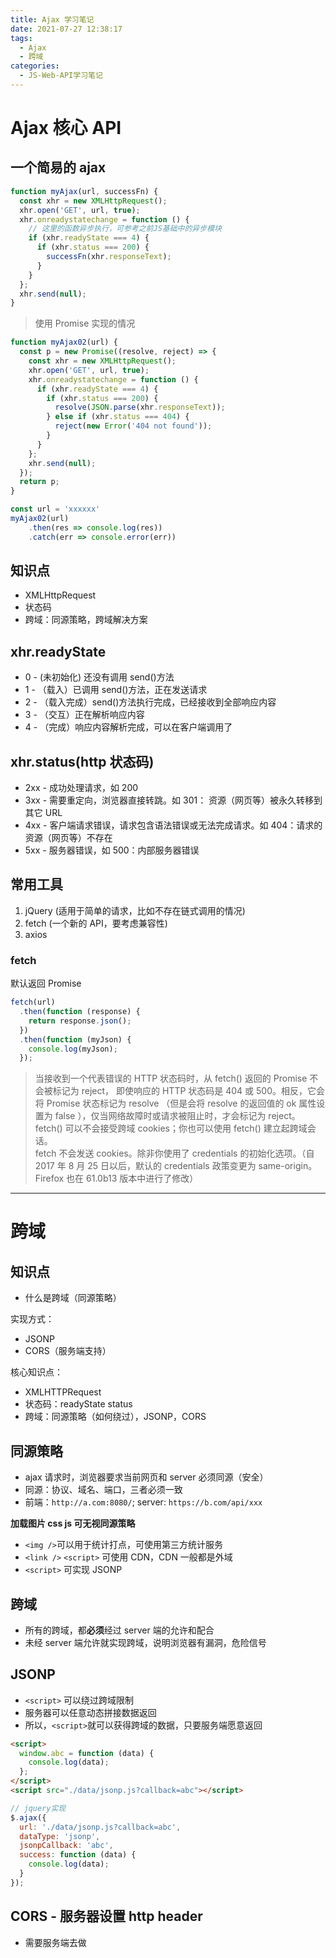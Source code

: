 ```yaml
---
title: Ajax 学习笔记
date: 2021-07-27 12:38:17
tags:
  - Ajax
  - 跨域
categories:
  - JS-Web-API学习笔记
---
```


# Ajax 核心 API

## 一个简易的 ajax

```JavaScript
function myAjax(url, successFn) {
  const xhr = new XMLHttpRequest();
  xhr.open('GET', url, true);
  xhr.onreadystatechange = function () {
    // 这里的函数异步执行，可参考之前JS基础中的异步模块
    if (xhr.readyState === 4) {
      if (xhr.status === 200) {
        successFn(xhr.responseText);
      }
    }
  };
  xhr.send(null);
}
```

> 使用 Promise 实现的情况

```JavaScript
function myAjax02(url) {
  const p = new Promise((resolve, reject) => {
    const xhr = new XMLHttpRequest();
    xhr.open('GET', url, true);
    xhr.onreadystatechange = function () {
      if (xhr.readyState === 4) {
        if (xhr.status === 200) {
          resolve(JSON.parse(xhr.responseText));
        } else if (xhr.status === 404) {
          reject(new Error('404 not found'));
        }
      }
    };
    xhr.send(null);
  });
  return p;
}

const url = 'xxxxxx'
myAjax02(url)
    .then(res => console.log(res))
    .catch(err => console.error(err))
```

## 知识点

- XMLHttpRequest
- 状态码
- 跨域：同源策略，跨域解决方案

## xhr.readyState

- 0 - (未初始化) 还没有调用 send()方法
- 1 - （载入）已调用 send()方法，正在发送请求
- 2 - （载入完成）send()方法执行完成，已经接收到全部响应内容
- 3 - （交互）正在解析响应内容
- 4 - （完成）响应内容解析完成，可以在客户端调用了

## xhr.status(http 状态码)

- 2xx - 成功处理请求，如 200
- 3xx - 需要重定向，浏览器直接转跳。如 301： 资源（网页等）被永久转移到其它 URL
- 4xx - 客户端请求错误，请求包含语法错误或无法完成请求。如 404：请求的资源（网页等）不存在
- 5xx - 服务器错误，如 500：内部服务器错误

## 常用工具

1. jQuery (适用于简单的请求，比如不存在链式调用的情况)
2. fetch (一个新的 API，要考虑兼容性)
3. axios

### fetch

默认返回 Promise

```JavaScript
fetch(url)
  .then(function (response) {
    return response.json();
  })
  .then(function (myJson) {
    console.log(myJson);
  });
```

> 当接收到一个代表错误的 HTTP 状态码时，从 fetch() 返回的 Promise 不会被标记为 reject， 即使响应的 HTTP 状态码是 404 或 500。相反，它会将 Promise 状态标记为 resolve （但是会将 resolve 的返回值的 ok 属性设置为 false ），仅当网络故障时或请求被阻止时，才会标记为 reject。  
> fetch() 可以不会接受跨域 cookies；你也可以使用 fetch() 建立起跨域会话。  
> fetch 不会发送 cookies。除非你使用了 credentials 的初始化选项。（自 2017 年 8 月 25 日以后，默认的 credentials 政策变更为 same-origin。Firefox 也在 61.0b13 版本中进行了修改）

---

# 跨域

## 知识点

- 什么是跨域（同源策略）

实现方式：

- JSONP
- CORS（服务端支持）

核心知识点：

- XMLHTTPRequest
- 状态码：readyState status
- 跨域：同源策略（如何绕过），JSONP，CORS

## 同源策略

- ajax 请求时，浏览器要求当前网页和 server 必须同源（安全）
- 同源：协议、域名、端口，三者必须一致
- 前端：`http://a.com:8080/`; server: `https://b.com/api/xxx`

**加载图片 css js 可无视同源策略**

- `<img />`可以用于统计打点，可使用第三方统计服务
- `<link />` `<script>` 可使用 CDN，CDN 一般都是外域
- `<script>` 可实现 JSONP

## 跨域

- 所有的跨域，都**必须**经过 server 端的允许和配合
- 未经 server 端允许就实现跨域，说明浏览器有漏洞，危险信号

## JSONP

- `<script>` 可以绕过跨域限制
- 服务器可以任意动态拼接数据返回
- 所以，`<script>`就可以获得跨域的数据，只要服务端愿意返回

```html
<script>
  window.abc = function (data) {
    console.log(data);
  };
</script>
<script src="./data/jsonp.js?callback=abc"></script>
```

```JavaScript
// jquery实现
$.ajax({
  url: './data/jsonp.js?callback=abc',
  dataType: 'jsonp',
  jsonpCallback: 'abc',
  success: function (data) {
    console.log(data);
  }
});
```

## CORS - 服务器设置 http header

- 需要服务端去做

